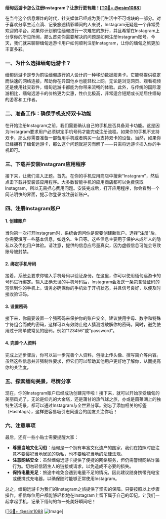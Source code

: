 **缅甸远游卡怎么注册Instagram？让旅行更有趣！[[TG💪+ @esim1088](https://t.me/s/esim1088)]**

在当今这个信息爆炸的时代，社交媒体已经成为我们生活中不可或缺的一部分。对于喜欢分享生活点滴、记录旅途精彩瞬间的人来说，Instagram无疑是一个非常受欢迎的平台。如果你计划前往缅甸进行一次难忘的旅行，并且希望在Instagram上分享你的所见所闻，那么首先你需要解决的问题是如何注册Instagram账号。今天，我们就来聊聊缅甸远游卡用户如何顺利注册Instagram，让你的缅甸之旅更加丰富多彩。

### 一、为什么选择缅甸远游卡？

缅甸远游卡是专为前往缅甸旅行的人设计的一种移动数据服务卡。它能够提供稳定而快速的网络连接，帮助你在异国他乡也能轻松上网。无论是浏览网页、观看视频还是使用社交软件，缅甸远游卡都能为你带来流畅的体验。此外，与传统的国际漫游相比，缅甸远游卡的价格更为实惠，性价比极高，非常适合短期或长期居住缅甸的游客和工作者。

### 二、准备工作：确保手机支持双卡功能

在开始注册Instagram之前，我们需要确认自己的手机是否具备双卡功能。这是因为Instagram要求用户必须绑定手机号码才能完成注册流程。如果你的手机不支持双卡，那么你需要准备一部备用手机或者购买一台支持双卡的设备。当然，如果你已经拥有了缅甸远游卡，那么这个问题就迎刃而解了——只需将远游卡插入你的手机即可。

### 三、下载并安装Instagram应用程序

接下来，让我们进入正题。首先，在你的手机应用商店中搜索“Instagram”，然后点击下载并安装该应用程序。大多数智能手机的应用商店都可以免费获取Instagram，所以无需担心费用问题。安装完成后，打开应用程序，你会看到一个简洁明快的界面，提示你登录或注册新账户。

### 四、注册Instagram账户

#### 1. 创建账户

当你第一次打开Instagram时，系统会询问你是否要创建新账户。选择“注册”后，你需要填写一些基本信息，如姓名、生日等。这些信息主要用于保护未成年人的隐私以及优化用户体验。请注意，提供的信息应尽量真实，因为虚假信息可能会导致账号被封禁。

#### 2. 绑定手机号码

接着，系统会要求你输入手机号码以验证身份。在这里，你可以使用缅甸远游卡的号码进行绑定。输入正确无误的手机号码后，Instagram会发送一条包含验证码的短信到你的手机上。请务必确保你的手机处于开机状态，并且信号良好，以便及时接收验证码。

#### 3. 设置密码

接下来，你需要设置一个强密码来保护你的账户安全。建议使用字母、数字和特殊字符组合而成的密码，这样可以有效防止他人猜测或破解你的密码。同时，避免使用过于简单或常见的密码，例如“123456”或“password”。

#### 4. 完善个人资料

完成上述步骤后，你可以进一步完善个人资料，包括上传头像、撰写简介等内容。虽然这些信息并非强制性要求，但它们可以帮助其他用户更好地了解你，从而提高你的关注度。

### 五、探索缅甸美景，尽情分享

现在，你的Instagram账户已经成功创建完毕啦！接下来，就可以开始享受缅甸的美丽风光了。无论是仰光的大金塔，还是蒲甘的热气球之旅，亦或是茵莱湖上的独特生活场景，都可以通过Instagram与全世界分享。别忘了添加相关的标签（Hashtags），这样更容易吸引志同道合的朋友关注你哦！

### 六、注意事项

最后，还有一些小贴士需要提醒大家：

- **尊重当地文化习俗**：缅甸是一个拥有丰富文化遗产的国家，我们在拍照时应注意不要侵犯当地居民的隐私，也不要触犯当地的法律法规。
- **注意网络安全**：虽然缅甸远游卡提供了便捷的网络服务，但仍需警惕网络诈骗行为。切勿轻信陌生人的链接或请求，以免造成不必要的损失。
- **保持电量充足**：旅途中难免会遇到电量不足的情况，因此建议随身携带充电宝或便携式充电器，以确保随时能够正常使用Instagram。

总之，缅甸远游卡为我们的Instagram之旅提供了坚实的保障。只要按照以上步骤操作，相信每位用户都能够轻松地在Instagram上留下属于自己的印记。让我们一起拿起手机，记录下缅甸的每一处美好瞬间吧！

[[TG💪+ @esim1088](https://t.me/s/esim1088) ![Image](https://i.postimg.cc/4NQfJmqS/Snipaste-2025-05-13-00-14-12.png)]